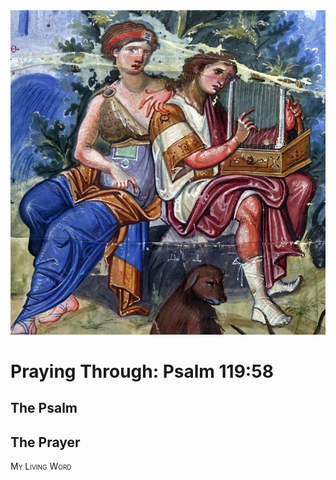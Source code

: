<img class="intro-right" src="art-paris-psalter.jpg">

<style>
  li {list-style-type: none;}
  p + ul {
    margin-top: -18px;
}
</style>

# Praying Through: Psalm 119:58

## The Psalm

## The Prayer

<div style="font-variant: small-caps;">
My Living Word
</div>
